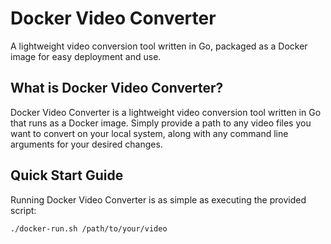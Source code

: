 # Docker Video Converter

A lightweight video conversion tool written in Go, packaged as a Docker image for easy deployment and use.

## What is Docker Video Converter?

Docker Video Converter is a lightweight video conversion tool written in Go that runs as a Docker image. Simply provide a path to any video files you want to convert on your local system, along with any command line arguments for your desired changes.

## Quick Start Guide

Running Docker Video Converter is as simple as executing the provided script:

```bash
./docker-run.sh /path/to/your/video
